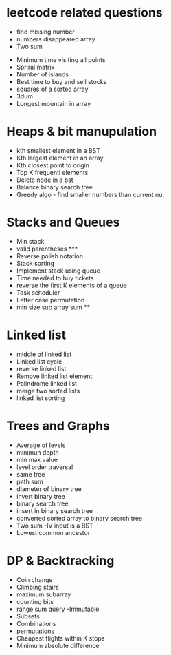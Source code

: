 # leetcode related questions

 * find missing number
 * numbers disappeared array
 * Two sum
 - Minimum time visiting all points
 - Spriral matrix
 - Number of islands
 - Best time to buy and sell stocks
 - squares of a sorted array
 - 3dum
 - Longest mountain in array


# Heaps & bit manupulation
- kth smallest element in a BST
- Kth largest element in an array
- Kth closest point to origin
- Top K frequentl elements
- Delete node in a bst
- Balance binary search tree
- Greedy algo - find smaller numbers than current nu,


# Stacks and Queues
- Min stack
- valid parentheses   ***
- Reverse polish notation
- Stack sorting
- Implement stack using queue
- Time needed to buy tickets
- reverse the first K elements of a queue
- Task scheduler
- Letter case permutation
- min size sub array sum  **

# Linked list 
- middle of linked list
- Linked list cycle
- reverse linked list
- Remove linked list element
- Palindrome linked list
- merge two sorted lists
- linked list sorting

# Trees and Graphs
- Average of levels
- minimun depth
- min max value
- level order traversal
- same tree
- path sum
- diameter of binary tree
- invert binary tree
- binary search tree
- insert in binary search tree
- converted sorted array to binary search tree
- Two sum -IV input is a BST
- Lowest common ancestor

# DP & Backtracking
- Coin change
- Climbing stairs
- maximum subarray
- counting bits
- range sum query -Immutable
- Subsets
- Combinations
- permutations
- Cheapest flights within K stops
- Minimum absolute difference